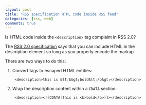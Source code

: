 ```yaml
---
layout: post
title: "RSS specification HTML code inside RSS feed"
categories: [rss, web]
comments: true
---
```


Is HTML code inside the `<description>` tag complaint in RSS 2.0?

The [RSS 2.0 specification](http://cyber.law.harvard.edu/rss/encodingDescriptions.html "Encoding & item-level descriptions") says that you can include HTML in the description element so long as you properly encode the markup. 

There are two ways to do this:

1. Convert tags to escaped HTML entities:

        <description>this is &lt;b&gt;bold&lt;/b&gt;</description>

1. Wrap the description content within a `CDATA` section:

        <description><![CDATA[this is <b>bold</b>]]></description>
